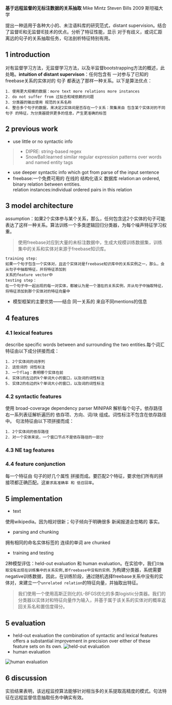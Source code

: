 **基于远程监督的无标注数据的关系抽取** Mike Mintz Steven Bills 2009 斯坦福大学<br>

提出一种适用于各种大小的、未注语料库的研究范式，distant supervision。结合了监督IE和无监督IE技术的优点。分析了特征性能，显示 对于有歧义，或词汇距离远的句子的关系抽取任务，句法剖析特征特别有用。
## 1 introduction
对有监督学习方法，无监督学习方法，以及半监督bootstrapping方法的概述，此处略。**intuition of distant supervison**：任何包含有 一对参与了已知的freebase关系的实体对的 句子
都表达了那样一种关系。以下是算法优点：
```
1. 使用更大规模的数据：more text more relations more instances
2. do not suffer from 过拟合和域依赖的问题
3. 分类器的输出使用 规范的关系名称
4. 整合多个句子的数据，来决定2实体间是否存在一个关系：聚集来自 包含某个实体对的不同句子 的特征，为分类器提供更多的信息，产生更准确的标签
```
## 2 previous work
+ use little or no syntactic info
>+ DIPRE: string-based regex
>+ SnowBall:learned similar regular expression patterns over words and named entity tags

+ use deeper syntactic info which got from parse of the input sentence
+ freebase:一个免费可用的 在线的 结构化语义 数据库
relation:an ordered, binary relation between entities.<br>
relation instances:individual ordered pairs in this relation

## 3 model architecture
assumption：如果2个实体参与某个关系，那么，任何包含这2个实体的句子可能表达了这样一种关系。算法训练一个多类逻辑回归分类器，为每个噪声特征学习权重。
>使用freebase对应到大量的未标注数据中，生成大规模训练数据集，训练集中的关系和实体对来源于freebase知识库。
```
training step:
如果一个句子包含一个实体对，且这个实体对是freebase知识库中的关系实例之一，那么，会从句子中抽取特征，并将特征添加到
关系的feature vector中
testing step：
在一个句子中一起出现的每一对实体，都被认为是一个潜在的关系实例，并从句子中抽取特征，将特征添加到那个实体对的特征向量中
```
+ 模型框架的主要优势——结合 同一关系的 来自不同mentions的信息
## 4 features
### 4.1 lexical features
describe specific words between and surrounding the two entities.每个词汇特征由以下成分拼接而成：
```
1. 2个实体间的词序列
2. 这些词的 词性标注
3. 一个flag：表明哪个实体在前
4. 实体1的左边的k个单词大小的窗口，以及词的词性标注
5. 实体2的右边的k个单词大小的窗口，以及词的词性标注
```
### 4.2 syntactic features
使用 broad-coverage dependency parser MINIPAR 解析每个句子。依存路径右一系列表征解析遍历的 依存项、方向、词/块 组成。词性标注不包含在依存路径中。
句法特征由以下项拼接而成：
```
1. 2个实体间的依存路径
2. 对一个实体来说，一个窗口节点不是依存路径的一部分
```
### 4.3 NE tag features
### 4.4 feature conjunction
每一个特征由 句子的好几个属性 拼接而成。要匹配2个特征，要求他们所有的拼接项都正确匹配。这`要求高准确率 和 低召回率`。
## 5 implementation
+ text

使用wikipedia。因为相对很新；句子倾向于明确很多 新闻报道会忽略的 事实。
+ parsing and chunking

拥有相同的命名实体标签的 连续的单词 are chunked
+ training and testing

2种模型评估：held-out evaluation 和 human evaluation。在实验中，我们`只抽取没有出现在训练集中的关系实例,即freebase中没有的实例`.
为构建分类器，系统需要negative训练数据，因此，在训练阶段，通过随机选择freebase关系中没有的实体对，来建立一个`unrelated relation`的特征向量，并抽取出特征。
> 我们使用一个使用高斯正则化的L-BFGS优化的多类logistic分类器。我们的分类器以实体对和特征向量作为输入，并基于属于该关系的实体对的概率返回关系名和置信度得分。
## 5 evaluation
+ held-out evaluation
the combination of syntactic and lexical features offers a substantial improvement in precision over either of these feature sets on its own.
![held-out evaluation](https://github.com/Vita112/notes_for_NLP/blob/master/notes/papers/RelationExtraction/ByMike_Mintz_et_al_2009/pictures/held-out_evaluation.jpg)
+ human evaluation

![human evaluation](https://github.com/Vita112/notes_for_NLP/blob/master/notes/papers/RelationExtraction/ByMike_Mintz_et_al_2009/pictures/human-evaluation_experiments.jpg)
## 6 discussion
实验结果表明，该远程监控算法能够针对相当多的关系提取高精度的模式。句法特征在远程监督信息抽取任务中确实有效。
